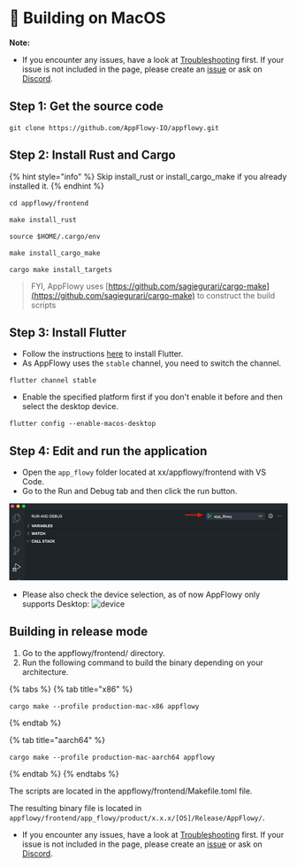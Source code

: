 # 🍎 Building on MacOS



**Note:**

* If you encounter any issues, have a look at [Troubleshooting](https://github.com/AppFlowy-IO/appflowy/wiki/Troubleshooting) first. If your issue is not included in the page, please create an [issue](https://github.com/AppFlowy-IO/appflowy/issues/new/choose) or ask on [Discord](https://discord.gg/9Q2xaN37tV).

## **Step 1: Get the source code**

```shell
git clone https://github.com/AppFlowy-IO/appflowy.git
```

## **Step 2: Install Rust and Cargo**

{% hint style="info" %}
Skip install\_rust or install\_cargo\_make if you already installed it.
{% endhint %}

```shell
cd appflowy/frontend
```

```shell
make install_rust
```

```shell
source $HOME/.cargo/env
```

```shell
make install_cargo_make
```

```shell
cargo make install_targets
```

> FYI, AppFlowy uses [https://github.com/sagiegurari/cargo-make](https://github.com/sagiegurari/cargo-make) to construct the build scripts

## **Step 3: Install Flutter**

* Follow the instructions [here](https://flutter.dev/docs/get-started/install) to install Flutter.
* As AppFlowy uses the `stable` channel, you need to switch the channel.

```shell
flutter channel stable
```

* Enable the specified platform first if you don't enable it before and then select the desktop device.

```shell
flutter config --enable-macos-desktop
```

## **Step 4: Edit and run the application**

* Open the `app_flowy` folder located at xx/appflowy/frontend with VS Code.
* Go to the Run and Debug tab and then click the run button.

![](../../../../.gitbook/assets/image.png)

* Please also check the device selection, as of now AppFlowy only supports Desktop: ![device](https://user-images.githubusercontent.com/86001920/144546864-cebbf0c0-4eef-424e-93c7-e1e6b3a59669.png)

## Building in release mode

1. Go to the appflowy/frontend/ directory.
2. Run the following command to build the binary depending on your architecture.

{% tabs %}
{% tab title="x86" %}
```shell
cargo make --profile production-mac-x86 appflowy
```
{% endtab %}

{% tab title="aarch64" %}
```shell
cargo make --profile production-mac-aarch64 appflowy
```
{% endtab %}
{% endtabs %}

The scripts are located in the appflowy/frontend/Makefile.toml file.

The resulting binary file is located in `appflowy/frontend/app_flowy/product/x.x.x/[OS]/Release/AppFlowy/`.

* If you encounter any issues, have a look at [Troubleshooting](https://github.com/AppFlowy-IO/appflowy/wiki/Troubleshooting) first. If your issue is not included in the page, please create an [issue](https://github.com/AppFlowy-IO/appflowy/issues/new/choose) or ask on [Discord](https://discord.gg/9Q2xaN37tV).
